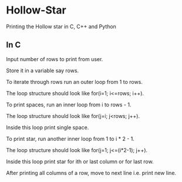 # Hollow-Star
Printing the Hollow star in C, C++ and Python
## In C 
Input number of rows to print from user.<p/>Store it in a variable say rows.<p/>
To iterate through rows run an outer loop from 1 to rows.<p/> The loop structure should look like for(i=1; i<=rows; i++).<p/>
To print spaces, run an inner loop from i to rows - 1.<p/> The loop structure should look like for(j=i; j<rows; j++).<p/> Inside this loop print single space.<p/>
To print star, run another inner loop from 1 to i * 2 - 1.<p/> The loop structure should look like for(j=1; j<=(i*2-1); j++).<p/> Inside this loop print star for ith or last column or for last row.<p/>
After printing all columns of a row, move to next line i.e. print new line.

